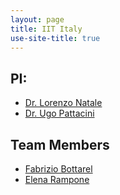 ```yaml
---
layout: page
title: IIT Italy
use-site-title: true
---
```



## PI:
- [Dr. Lorenzo Natale](https://lornat75.github.io)
- [Dr. Ugo Pattacini](https://www.iit.it/people/ugo-pattacini)

## Team Members

- [Fabrizio Bottarel](https://www.iit.it/people/fabrizio-bottarel)
- [Elena Rampone](https://www.iit.it/people/elena-rampone)

